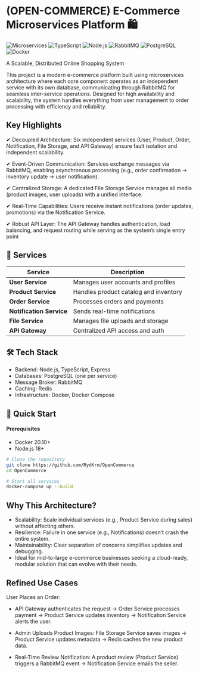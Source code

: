 # (OPEN-COMMERCE) E-Commerce Microservices Platform 🛍️

![Microservices](https://img.shields.io/badge/architecture-microservices-blue)
![TypeScript](https://img.shields.io/badge/TypeScript-4.0+-3178C6)
![Node.js](https://img.shields.io/badge/Node.js-18+-339933)
![RabbitMQ](https://img.shields.io/badge/RabbitMQ-3.9+-FF6600)
![PostgreSQL](https://img.shields.io/badge/PostgreSQL-15+-4169E1)
![Docker](https://img.shields.io/badge/Docker-20.10+-2496ED)

A Scalable, Distributed Online Shopping System

This project is a modern e-commerce platform built using microservices architecture where each core component operates as an independent service with its own database, communicating through RabbitMQ for seamless inter-service operations. Designed for high availability and scalability, the system handles everything from user management to order processing with efficiency and reliability.

## Key Highlights

✔ Decoupled Architecture: Six independent services (User, Product, Order, Notification, File Storage, and API Gateway) ensure fault isolation and independent scalability.

✔ Event-Driven Communication: Services exchange messages via RabbitMQ, enabling asynchronous processing (e.g., order confirmation → inventory update → user notification).

✔ Centralized Storage: A dedicated File Storage Service manages all media (product images, user uploads) with a unified interface.

✔ Real-Time Capabilities: Users receive instant notifications (order updates, promotions) via the Notification Service.

✔ Robust API Layer: The API Gateway handles authentication, load balancing, and request routing while serving as the system’s single entry point

## 🌟 Services

| Service                  | Description                           |
| ------------------------ | ------------------------------------- |
| **User Service**         | Manages user accounts and profiles    |
| **Product Service**      | Handles product catalog and inventory |
| **Order Service**        | Processes orders and payments         |
| **Notification Service** | Sends real-time notifications         |
| **File Service**         | Manages file uploads and storage      |
| **API Gateway**          | Centralized API access and auth       |

## 🛠️ Tech Stack

- Backend: Node.js, TypeScript, Express
- Databases: PostgreSQL (one per service)
- Message Broker: RabbitMQ
- Caching: Redis
- Infrastructure: Docker, Docker Compose

## 🚀 Quick Start

#### Prerequisites

- Docker 20.10+
- Node.js 18+

```bash
# Clone the repository
git clone https://github.com/RydKrm/OpenCommerce
cd OpenCommerce

# Start all services
docker-compose up --build
```

## Why This Architecture?

- Scalability: Scale individual services (e.g., Product Service during sales) without affecting others.
- Resilience: Failure in one service (e.g., Notifications) doesn’t crash the entire system.
- Maintainability: Clear separation of concerns simplifies updates and debugging.
- Ideal for mid-to-large e-commerce businesses seeking a cloud-ready, modular solution that can evolve with their needs.

## Refined Use Cases

User Places an Order:

- API Gateway authenticates the request → Order Service processes payment → Product Service updates inventory → Notification Service alerts the user.

- Admin Uploads Product Images: File Storage Service saves images → Product Service updates metadata → Redis caches the new product data.
- Real-Time Review Notification: A product review (Product Service) triggers a RabbitMQ event → Notification Service emails the seller.
